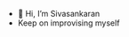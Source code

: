 - 👋 Hi, I’m Sivasankaran
- Keep on improvising myself

<!---
ssn24/ssn24 is a ✨ special ✨ repository because its `README.md` (this file) appears on your GitHub profile.
You can click the Preview link to take a look at your changes.
--->
